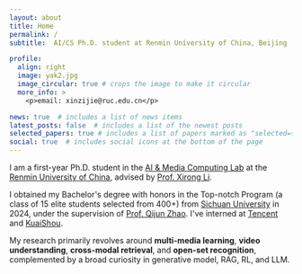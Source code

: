 ```yaml
---
layout: about
title: Home
permalink: /
subtitle:  AI/CS Ph.D. student at Renmin University of China, Beijing

profile:
  align: right
  image: yak2.jpg
  image_circular: true # crops the image to make it circular
  more_info: >
    <p>email: xinzijie@ruc.edu.cn</p>

news: true  # includes a list of news items
latest_posts: false  # includes a list of the newest posts
selected_papers: true # includes a list of papers marked as "selected={true}"
social: true  # includes social icons at the bottom of the page
---
```


I am a first-year Ph.D. student in the [AI & Media Computing Lab](https://ruc-aimc-lab.github.io) at the [Renmin University of China](https://www.ruc.edu.cn), advised by [Prof. Xirong Li](http://lixirong.net).

I obtained my Bachelor's degree with honors in the Top-notch Program (a class of 15 elite students selected from 400+) from [Sichuan University](https://www.scu.edu.cn) in 2024, under the supervision of [Prof. Qijun Zhao](http://www.scubrl.org/qjzhao).
I've interned at [Tencent](https://www.tencent.com/) and [KuaiShou](https://www.kuaishou.com/).

My research primarily revolves around **multi-media learning**, **video understanding**, **cross-modal retrieval**, and **open-set recognition**, complemented by a broad curiosity in generative model, RAG, RL, and LLM.

<!-- Write your biography here. Tell the world about yourself. Link to your favorite [subreddit](http://reddit.com). You can put a picture in, too. The code is already in, just name your picture `prof_pic.jpg` and put it in the `img/` folder.

Put your address / P.O. box / other info right below your picture. You can also disable any of these elements by editing `profile` property of the YAML header of your `_pages/about.md`. Edit `_bibliography/papers.bib` and Jekyll will render your [publications page](/al-folio/publications/) automatically.

Link to your social media connections, too. This theme is set up to use [Font Awesome icons](http://fortawesome.github.io/Font-Awesome/) and [Academicons](https://jpswalsh.github.io/academicons/), like the ones below. Add your Facebook, Twitter, LinkedIn, Google Scholar, or just disable all of them. -->
